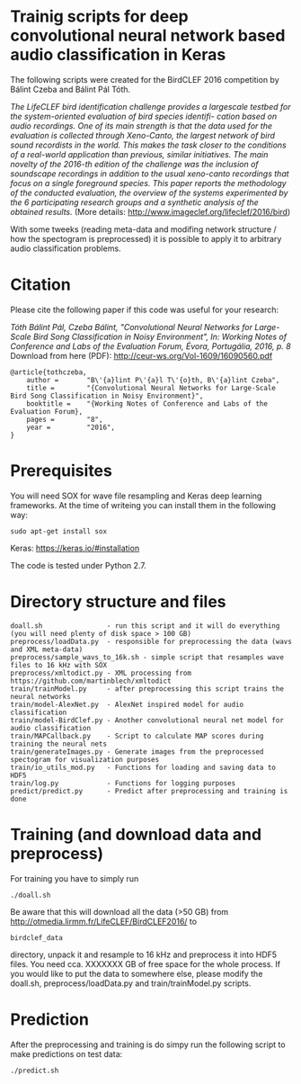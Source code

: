 # Trainig scripts for deep convolutional neural network based audio classification in Keras

The following scripts were created for the BirdCLEF 2016 competition by Bálint Czeba and Bálint Pál Tóth.

*The LifeCLEF bird identification challenge provides a largescale
testbed for the system-oriented evaluation of bird species identifi-
cation based on audio recordings. One of its main strength is that the
data used for the evaluation is collected through Xeno-Canto, the largest
network of bird sound recordists in the world. This makes the task closer
to the conditions of a real-world application than previous, similar initiatives.
The main novelty of the 2016-th edition of the challenge was the
inclusion of soundscape recordings in addition to the usual xeno-canto
recordings that focus on a single foreground species. This paper reports
the methodology of the conducted evaluation, the overview of the systems
experimented by the 6 participating research groups and a synthetic
analysis of the obtained results.* (More details: http://www.imageclef.org/lifeclef/2016/bird)

With some tweeks (reading meta-data and modifing network structure / how the spectogram is preprocessed) it is possible to apply it to arbitrary audio classification problems.

# Citation

Please cite the following paper if this code was useful for your research:

*Tóth Bálint Pál, Czeba Bálint, "Convolutional Neural Networks for Large-Scale Bird Song Classification in Noisy Environment", In: Working Notes of Conference and Labs of the Evaluation Forum, Évora, Portugália, 2016, p. 8*
Download from here (PDF): http://ceur-ws.org/Vol-1609/16090560.pdf

```
@article{tothczeba,
    author =       "B\'{a}lint P\'{a}l T\'{o}th, B\'{a}lint Czeba",
    title =        "{Convolutional Neural Networks for Large-Scale Bird Song Classification in Noisy Environment}",
    booktitle =    "{Working Notes of Conference and Labs of the Evaluation Forum},
    pages =        "8",
    year =         "2016",
}
```

# Prerequisites
You will need SOX for wave file resampling and Keras deep learning frameworks. At the time of writeing you can install them in the following way:
```
sudo apt-get install sox
```
Keras: https://keras.io/#installation

The code is tested under Python 2.7.

# Directory structure and files 
```
doall.sh                - run this script and it will do everything (you will need plenty of disk space > 100 GB)
preprocess/loadData.py  - responsible for preprocessing the data (wavs and XML meta-data)
preprocess/sample_wavs_to_16k.sh - simple script that resamples wave files to 16 kHz with SOX
preprocess/xmltodict.py - XML processing from https://github.com/martinblech/xmltodict
train/trainModel.py     - after preprocessing this script trains the neural networks
train/model-AlexNet.py  - AlexNet inspired model for audio classification
train/model-BirdClef.py - Another convolutional neural net model for audio classification
train/MAPCallback.py    - Script to calculate MAP scores during training the neural nets
train/generateImages.py - Generate images from the preprocessed spectogram for visualization purposes
train/io_utils_mod.py   - Functions for loading and saving data to HDF5
train/log.py            - Functions for logging purposes
predict/predict.py      - Predict after preprocessing and training is done
```

# Training (and download data and preprocess)

For training you have to simply run
```
./doall.sh
```
Be aware that this will download all the data (>50 GB) from http://otmedia.lirmm.fr/LifeCLEF/BirdCLEF2016/ to 
```
birdclef_data
```
directory, unpack it and resample to 16 kHz and preprocess it into HDF5 files. You need cca. XXXXXXX GB of free space for the whole process. If you would like to put the data to somewhere else, please modify the doall.sh, preprocess/loadData.py and train/trainModel.py scripts.

# Prediction

After the preprocessing and training is do simpy run the following script to make predictions on test data:

```
./predict.sh
```
